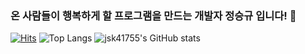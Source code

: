 ### 온 사람들이 행복하게 할 프로그램을 만드는 개발자 정승규 입니다! 👋

<!--
**jsk41755/jsk41755** is a ✨ _special_ ✨ repository because its `README.md` (this file) appears on your GitHub profile.

Here are some ideas to get you started:

- 🔭 I’m currently working on ...
- 🌱 I’m currently learning ...
- 👯 I’m looking to collaborate on ...
- 🤔 I’m looking for help with ...
- 💬 Ask me about ...
- 📫 How to reach me: ...
- 😄 Pronouns: ...
- ⚡ Fun fact: ...
-->

[![Hits](https://hits.seeyoufarm.com/api/count/incr/badge.svg?url=https%3A%2F%2Fgithub.com%2Fjsk41755%2Fhit-counter&count_bg=%2379C83D&title_bg=%23555555&icon=android.svg&icon_color=%2335FF00&title=Visitor&edge_flat=false)](https://hits.seeyoufarm.com)
![Top Langs](https://github-readme-stats.vercel.app/api/top-langs/?username=jsk41755&layout=compact&theme=gruvbox)
![jsk41755's GitHub stats](https://github-readme-stats.vercel.app/api?username=jsk41755&show_icons=true&theme=gruvbox)  
